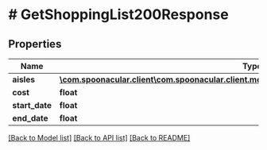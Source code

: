 # # GetShoppingList200Response

## Properties

Name | Type | Description | Notes
------------ | ------------- | ------------- | -------------
**aisles** | [**\com.spoonacular.client\com.spoonacular.client.model\GetShoppingList200ResponseAislesInner[]**](GetShoppingList200ResponseAislesInner.md) |  |
**cost** | **float** |  |
**start_date** | **float** |  |
**end_date** | **float** |  |

[[Back to Model list]](../../README.md#models) [[Back to API list]](../../README.md#endpoints) [[Back to README]](../../README.md)
